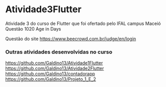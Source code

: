# Atividade3Flutter
Atividade 3 do curso de Flutter que foi ofertado pelo IFAL campus Maceió
Questão 1020 Age in Days

Questão do site https://www.beecrowd.com.br/judge/en/login

### Outras atividades desenvolvidas no curso
 https://github.com/Galdino13/Atividade1Flutter  <br>
 https://github.com/Galdino13/Atividade2Flutter  <br>
 https://github.com/Galdino13/contadorapp  <br>
 https://github.com/Galdino13/Projeto_1_E_2  <br>
